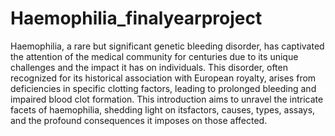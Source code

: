 # Haemophilia_finalyearproject
Haemophilia, a rare but significant genetic bleeding disorder, has captivated the attention of the
medical community for centuries due to its unique challenges and the impact it has on individuals.
This disorder, often recognized for its historical association with European royalty, arises from
deficiencies in specific clotting factors, leading to prolonged bleeding and impaired blood clot
formation. This introduction aims to unravel the intricate facets of haemophilia, shedding light on 
itsfactors, causes, types, assays, and the profound consequences it imposes on those affected.

